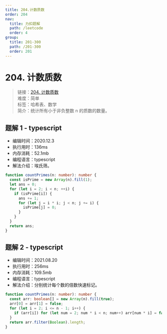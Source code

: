 ```yaml
---
title: 204.计数质数
order: 204
nav:
  title: 力扣题解
  path: /leetcode
  order: 4
group:
  title: 201-300
  path: /201-300
  order: 201
---
```


# 204. 计数质数

> 链接：[204. 计数质数](https://leetcode-cn.com/problems/count-primes/)  
> 难度：简单  
> 标签：哈希表、数学  
> 简介：统计所有小于非负整数 n 的质数的数量。

## 题解 1 - typescript

- 编辑时间：2020.12.3
- 执行用时：136ms
- 内存消耗：52.1mb
- 编程语言：typescript
- 解法介绍：埃氏筛。

```typescript
function countPrimes(n: number): number {
  const isPrime = new Array(n).fill(1);
  let ans = 0;
  for (let i = 2; i < n; ++i) {
    if (isPrime[i]) {
      ans += 1;
      for (let j = i * i; j < n; j += i) {
        isPrime[j] = 0;
      }
    }
  }
  return ans;
}
```

## 题解 2 - typescript

- 编辑时间：2021.08.20
- 执行用时：256ms
- 内存消耗：109.5mb
- 编程语言：typescript
- 解法介绍：分别统计每个数的倍数快速标记。

```typescript
function countPrimes(n: number): number {
  const arr: boolean[] = new Array(n).fill(true);
  arr[0] = arr[1] = false;
  for (let i = 2; i <= n - 1; i++) {
    if (arr[i]) for (let num = 2; num * i < n; num++) arr[num * i] = false;
  }
  return arr.filter(Boolean).length;
}
```
